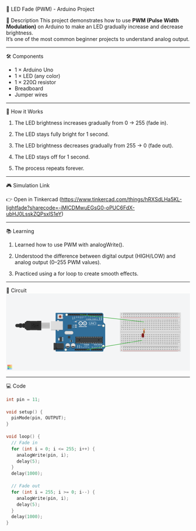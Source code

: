 🌟 LED Fade (PWM) - Arduino Project

📌 Description
This project demonstrates how to use **PWM (Pulse Width Modulation)** on Arduino to make an LED gradually increase and decrease brightness.  
It’s one of the most common beginner projects to understand analog output.

---

🛠️ Components
- 1 × Arduino Uno  
- 1 × LED (any color)  
- 1 × 220Ω resistor  
- Breadboard  
- Jumper wires  

---

🚦 How it Works

1. The LED brightness increases gradually from 0 → 255 (fade in).

2. The LED stays fully bright for 1 second.

3. The LED brightness decreases gradually from 255 → 0 (fade out).

4. The LED stays off for 1 second.

5. The process repeats forever.

---

🎮 Simulation Link

👉 Open in Tinkercad
(https://www.tinkercad.com/things/hRXSdLHa5KL-lightfade?sharecode=-iMlCDMwuEGsG0-oPUC6FdX-ubHJ0LsskZQPsxlS1eY)

---

📚 Learning

1. Learned how to use PWM with analogWrite().

2. Understood the difference between digital output (HIGH/LOW) and analog output (0–255 PWM values).

3. Practiced using a for loop to create smooth effects.

---

🔌 Circuit
![Circuit Diagram](circuit.png)

---

💻 Code
```cpp
int pin = 11;

void setup() {
  pinMode(pin, OUTPUT);
}

void loop() {
  // Fade in
  for (int i = 0; i <= 255; i++) {
    analogWrite(pin, i);
    delay(5);
  }
  delay(1000);

  // Fade out
  for (int i = 255; i >= 0; i--) {
    analogWrite(pin, i);
    delay(5);
  }
  delay(1000);
}
